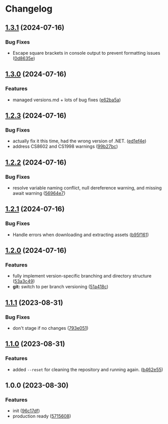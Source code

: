 # Changelog

## [1.3.1](https://github.com/beat-forge/MBSS/compare/v1.3.0...v1.3.1) (2024-07-16)


### Bug Fixes

* Escape square brackets in console output to prevent formatting issues ([0d8635e](https://github.com/beat-forge/MBSS/commit/0d8635ef865cd0c39a2bd7a9b2d77f79f5d01f3b))

## [1.3.0](https://github.com/beat-forge/MBSS/compare/v1.2.3...v1.3.0) (2024-07-16)


### Features

* managed versions.md + lots of bug fixes ([e62ba5a](https://github.com/beat-forge/MBSS/commit/e62ba5a82b28b5d646ef149891d94fe2f864174b))

## [1.2.3](https://github.com/beat-forge/MBSS/compare/v1.2.2...v1.2.3) (2024-07-16)


### Bug Fixes

* actually fix it this time, had the wrong version of .NET. ([ed1ef4e](https://github.com/beat-forge/MBSS/commit/ed1ef4e1a98c743437794b7a4c79ea421465a11a))
* address CS8602 and CS1998 warnings ([99b27bc](https://github.com/beat-forge/MBSS/commit/99b27bcf1133ddae21a0ff17e2342911290c5a58))

## [1.2.2](https://github.com/beat-forge/MBSS/compare/v1.2.1...v1.2.2) (2024-07-16)


### Bug Fixes

* resolve variable naming conflict, null dereference warning, and missing await warning ([56964e7](https://github.com/beat-forge/MBSS/commit/56964e72f55732c54508ac78188f852ca7a6a85e))

## [1.2.1](https://github.com/beat-forge/MBSS/compare/v1.2.0...v1.2.1) (2024-07-16)


### Bug Fixes

* Handle errors when downloading and extracting assets ([b95f161](https://github.com/beat-forge/MBSS/commit/b95f161cfbf10c9606484be12f958d70f210ef47))

## [1.2.0](https://github.com/beat-forge/MBSS/compare/v1.1.1...v1.2.0) (2024-07-16)


### Features

* fully implement version-specific branching and directory structure ([53a3c49](https://github.com/beat-forge/MBSS/commit/53a3c499d43ffeb03877b2e5b34572d9c8e722c8))
* **git:** switch to per branch versioning ([51a418c](https://github.com/beat-forge/MBSS/commit/51a418cce886190a268bfcbe3f2312307a3d7325))

## [1.1.1](https://github.com/beat-forge/MBSS/compare/v1.1.0...v1.1.1) (2023-08-31)


### Bug Fixes

* don't stage if no changes ([793e051](https://github.com/beat-forge/MBSS/commit/793e051e17a6ad24095417abf25ac5e1814253c0))

## [1.1.0](https://github.com/beat-forge/MBSS/compare/v1.0.0...v1.1.0) (2023-08-31)


### Features

* added `--reset` for cleaning the repository and running again. ([b462e55](https://github.com/beat-forge/MBSS/commit/b462e557c3fa0062a72adcf16a6def9c930d77c2))

## 1.0.0 (2023-08-30)


### Features

* init ([96c17df](https://github.com/beat-forge/MBSS/commit/96c17dfe22cc288883ae016e7a8b4e4ba49a846b))
* production ready ([5715608](https://github.com/beat-forge/MBSS/commit/5715608fc5694506514461bdcf6b4e3eda71d367))
